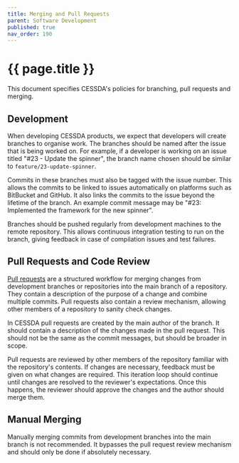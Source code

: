 ```yaml
---
title: Merging and Pull Requests
parent: Software Development
published: true
nav_order: 190
---
```

# {{ page.title }}

This document specifies CESSDA's policies for branching, pull requests and merging.

## Development

When developing CESSDA products, we expect that developers will create branches to organise work.
The branches should be named after the issue that is being worked on.
For example, if a developer is working on an issue titled "#23 - Update the spinner",
the branch name chosen should be similar to `feature/23-update-spinner`.

Commits in these branches must also be tagged with the issue number.
This allows the commits to be linked to issues automatically on platforms such as BitBucket and GitHub.
It also links the commits to the issue beyond the lifetime of the branch.
An example commit message may be "#23: Implemented the framework for the new spinner".

Branches should be pushed regularly from development machines to the remote repository.
This allows continuous integration testing to run on the branch, giving feedback in case of compilation issues and test failures.

## Pull Requests and Code Review

[Pull requests](https://docs.github.com/en/pull-requests/collaborating-with-pull-requests/proposing-changes-to-your-work-with-pull-requests/about-pull-requests)
are a structured workflow for merging changes from development branches or repositories into the main branch of a repository.
They contain a description of the purpose of a change and combine multiple commits.
Pull requests also contain a review mechanism, allowing other members of a repository to sanity check changes.

In CESSDA pull requests are created by the main author of the branch.
It should contain a description of the changes made in the pull request.
This should not be the same as the commit messages, but should be broader in scope.

Pull requests are reviewed by other members of the repository familiar with the repository's contents.
If changes are necessary, feedback must be given on what changes are required.
This iteration loop should continue until changes are resolved to the reviewer's expectations.
Once this happens, the reviewer should approve the changes and the author should merge them.

## Manual Merging

Manually merging commits from development branches into the main branch is not recommended.
It bypasses the pull request review mechanism and should only be done if absolutely necessary.
